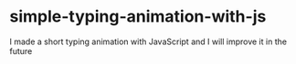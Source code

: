 # simple-typing-animation-with-js


I made a short typing animation with JavaScript and I will improve it in the future 
 
 

